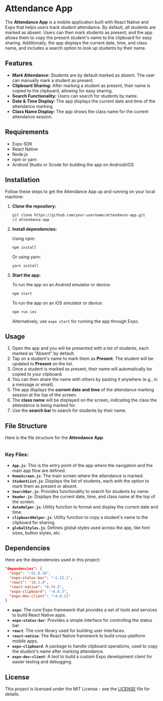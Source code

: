 # Attendance App

The **Attendance App** is a mobile application built with React Native and Expo that helps users track student attendance. By default, all students are marked as absent. Users can then mark students as present, and the app allows them to copy the present student's name to the clipboard for easy sharing. Additionally, the app displays the current date, time, and class name, and includes a search option to look up students by their name.

## Features

- **Mark Attendance:** Students are by default marked as absent. The user can manually mark a student as present.
- **Clipboard Sharing:** After marking a student as present, their name is copied to the clipboard, allowing for easy sharing.
- **Search Functionality:** Users can search for students by name.
- **Date & Time Display:** The app displays the current date and time of the attendance marking.
- **Class Name Display:** The app shows the class name for the current attendance session.

## Requirements

- Expo SDK
- React Native
- Node.js
- npm or yarn
- Android Studio or Xcode for building the app on Android/iOS

## Installation

Follow these steps to get the Attendance App up and running on your local machine:

1. **Clone the repository:**

   ```bash
   git clone https://github.com/your-username/attendance-app.git
   cd attendance-app
   ```

2. **Install dependencies:**

   Using npm:
   ```bash
   npm install
   ```

   Or using yarn:
   ```bash
   yarn install
   ```

3. **Start the app:**

   To run the app on an Android emulator or device:
   ```bash
   npm start
   ```

   To run the app on an iOS simulator or device:
   ```bash
   npm run ios
   ```

   Alternatively, use `expo start` for running the app through Expo.

## Usage

1. Open the app and you will be presented with a list of students, each marked as "Absent" by default.
2. Tap on a student's name to mark them as **Present**. The student will be updated to **Present** on the list.
3. Once a student is marked as present, their name will automatically be copied to your clipboard.
4. You can then share the name with others by pasting it anywhere (e.g., in a message or email).
5. The app displays the **current date and time** of the attendance marking session at the top of the screen.
6. The **class name** will be displayed on the screen, indicating the class the attendance is being marked for.
7. Use the **search bar** to search for students by their name.

## File Structure

Here is the file structure for the **Attendance App**:

```

```

### Key Files:
- **`App.js`**: This is the entry point of the app where the navigation and the main app flow are defined.
- **`HomeScreen.js`**: The main screen where the attendance is marked.
- **`StudentList.js`**: Displays the list of students, each with the option to mark them as present or absent.
- **`SearchBar.js`**: Provides functionality to search for students by name.
- **`Header.js`**: Displays the current date, time, and class name at the top of the screen.
- **`dateHelper.js`**: Utility function to format and display the current date and time.
- **`clipboardHelper.js`**: Utility function to copy a student's name to the clipboard for sharing.
- **`globalStyles.js`**: Defines global styles used across the app, like font sizes, button styles, etc.

## Dependencies

Here are the dependencies used in this project:

```json
"dependencies": {
  "expo": "~51.0.26",
  "expo-status-bar": "~1.12.1",
  "react": "18.2.0",
  "react-native": "0.74.5",
  "expo-clipboard": "~6.0.3",
  "expo-dev-client": "~4.0.22"
}
```

- **`expo`**: The core Expo framework that provides a set of tools and services to build React Native apps.
- **`expo-status-bar`**: Provides a simple interface for controlling the status bar.
- **`react`**: The core library used for building user interfaces.
- **`react-native`**: The React Native framework to build cross-platform mobile apps.
- **`expo-clipboard`**: A package to handle clipboard operations, used to copy the student's name after marking attendance.
- **`expo-dev-client`**: A tool to build a custom Expo development client for easier testing and debugging.

## License

This project is licensed under the MIT License - see the [LICENSE](LICENSE) file for details.
